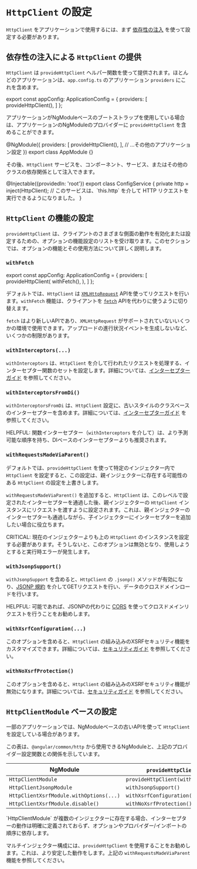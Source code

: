 # `HttpClient` の設定

`HttpClient` をアプリケーションで使用するには、まず [依存性の注入](guide/di) を使って設定する必要があります。

## 依存性の注入による `HttpClient` の提供

`HttpClient` は `provideHttpClient` ヘルパー関数を使って提供されます。ほとんどのアプリケーションは、`app.config.ts` のアプリケーション `providers` にこれを含めます。

<docs-code language="ts">
export const appConfig: ApplicationConfig = {
  providers: [
    provideHttpClient(),
  ]
};
</docs-code>

アプリケーションがNgModuleベースのブートストラップを使用している場合は、アプリケーションのNgModuleのプロバイダーに `provideHttpClient` を含めることができます。

<docs-code language="ts">
@NgModule({
  providers: [
    provideHttpClient(),
  ],
  // ...その他のアプリケーション設定
})
export class AppModule {}
</docs-code>

その後、`HttpClient` サービスを、コンポーネント、サービス、またはその他のクラスの依存関係として注入できます。

<docs-code language="ts">
@Injectable({providedIn: 'root'})
export class ConfigService {
  private http = inject(HttpClient);
  // このサービスは、`this.http` を介して HTTP リクエストを実行できるようになりました。
}
</docs-code>

## `HttpClient` の機能の設定

`provideHttpClient` は、クライアントのさまざまな側面の動作を有効化または設定するための、オプションの機能設定のリストを受け取ります。このセクションでは、オプションの機能とその使用方法について詳しく説明します。

### `withFetch`

<docs-code language="ts">
export const appConfig: ApplicationConfig = {
  providers: [
    provideHttpClient(
      withFetch(),
    ),
  ]
};
</docs-code>

デフォルトでは、`HttpClient` は [`XMLHttpRequest`](https://developer.mozilla.org/docs/Web/API/XMLHttpRequest) APIを使ってリクエストを行います。`withFetch` 機能は、クライアントを [`fetch`](https://developer.mozilla.org/docs/Web/API/Fetch_API) APIを代わりに使うように切り替えます。

`fetch` はより新しいAPIであり、`XMLHttpRequest` がサポートされていないいくつかの環境で使用できます。アップロードの進行状況イベントを生成しないなど、いくつかの制限があります。

### `withInterceptors(...)`

`withInterceptors` は、`HttpClient` を介して行われたリクエストを処理する、インターセプター関数のセットを設定します。詳細については、[インターセプターガイド](guide/http/interceptors) を参照してください。

### `withInterceptorsFromDi()`

`withInterceptorsFromDi` は、`HttpClient` 設定に、古いスタイルのクラスベースのインターセプターを含めます。詳細については、[インターセプターガイド](guide/http/interceptors) を参照してください。

HELPFUL: 関数インターセプター（`withInterceptors` を介して）は、より予測可能な順序を持ち、DIベースのインターセプターよりも推奨されます。

### `withRequestsMadeViaParent()`

デフォルトでは、`provideHttpClient` を使って特定のインジェクター内で `HttpClient` を設定すると、この設定は、親インジェクターに存在する可能性のある `HttpClient` の設定を上書きします。

`withRequestsMadeViaParent()` を追加すると、`HttpClient` は、このレベルで設定されたインターセプターを通過した後、親インジェクターの `HttpClient` インスタンスにリクエストを渡すように設定されます。これは、親インジェクターのインターセプターも通過しながら、子インジェクターにインターセプターを追加したい場合に役立ちます。

CRITICAL: 現在のインジェクターよりも上の `HttpClient` のインスタンスを設定する必要があります。そうしないと、このオプションは無効となり、使用しようとすると実行時エラーが発生します。

### `withJsonpSupport()`

`withJsonpSupport` を含めると、`HttpClient` の `.jsonp()` メソッドが有効になり、[JSONP 規約](https://en.wikipedia.org/wiki/JSONP) を介してGETリクエストを行い、データのクロスドメインロードを行います。

HELPFUL: 可能であれば、JSONPの代わりに [CORS](https://developer.mozilla.org/docs/Web/HTTP/CORS) を使ってクロスドメインリクエストを行うことをお勧めします。

### `withXsrfConfiguration(...)`

このオプションを含めると、`HttpClient` の組み込みのXSRFセキュリティ機能をカスタマイズできます。詳細については、[セキュリティガイド](best-practices/security) を参照してください。

### `withNoXsrfProtection()`

このオプションを含めると、`HttpClient` の組み込みのXSRFセキュリティ機能が無効になります。詳細については、[セキュリティガイド](best-practices/security) を参照してください。

## `HttpClientModule` ベースの設定

一部のアプリケーションでは、NgModuleベースの古いAPIを使って `HttpClient` を設定している場合があります。

この表は、`@angular/common/http` から使用できるNgModuleと、上記のプロバイダー設定関数との関係を示しています。

| **NgModule**                            | `provideHttpClient()` に相当する               |
| --------------------------------------- | --------------------------------------------- |
| `HttpClientModule`                      | `provideHttpClient(withInterceptorsFromDi())` |
| `HttpClientJsonpModule`                 | `withJsonpSupport()`                          |
| `HttpClientXsrfModule.withOptions(...)` | `withXsrfConfiguration(...)`                  |
| `HttpClientXsrfModule.disable()`        | `withNoXsrfProtection()`                      |

<docs-callout important title="複数のインジェクターで HttpClientModule を使用する場合、注意してください。">
`HttpClientModule` が複数のインジェクターに存在する場合、インターセプターの動作は明確に定義されておらず、オプションやプロバイダー/インポートの順序に依存します。

マルチインジェクター構成には、`provideHttpClient` を使用することをお勧めします。これは、より安定した動作をします。上記の `withRequestsMadeViaParent` 機能を参照してください。
</docs-callout>
